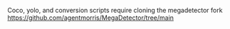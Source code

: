 Coco, yolo, and conversion scripts require cloning the megadetector fork
https://github.com/agentmorris/MegaDetector/tree/main